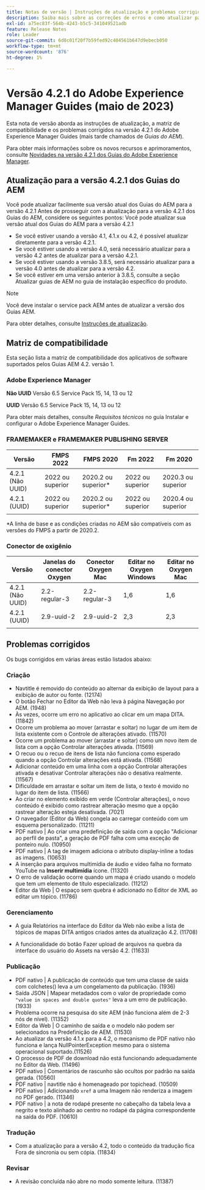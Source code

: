 ```yaml
---
title: Notas de versão | Instruções de atualização e problemas corrigidos na versão 4.2.1 dos Guias do Adobe Experience Manager
description: Saiba mais sobre as correções de erros e como atualizar para as versões 4.2.1 do Adobe Experience Manager Guides
exl-id: a75ec83f-564b-4243-b5c5-341049521adb
feature: Release Notes
role: Leader
source-git-commit: 6d8c01f20f7b59fed92c404561b647d9ebecb050
workflow-type: tm+mt
source-wordcount: '876'
ht-degree: 1%

---
```


# Versão 4.2.1 do Adobe Experience Manager Guides (maio de 2023)

Esta nota de versão aborda as instruções de atualização, a matriz de compatibilidade e os problemas corrigidos na versão 4.2.1 do Adobe Experience Manager Guides (mais tarde chamados de *Guias do AEM*).

Para obter mais informações sobre os novos recursos e aprimoramentos, consulte [Novidades na versão 4.2.1 dos Guias do Adobe Experience Manager](whats-new-4-2-1-release.md).

## Atualização para a versão 4.2.1 dos Guias do AEM


Você pode atualizar facilmente sua versão atual dos Guias do AEM para a versão 4.2.1 Antes de prosseguir com a atualização para a versão 4.2.1 dos Guias do AEM, considere os seguintes pontos: Você pode atualizar sua versão atual dos Guias do AEM para a versão 4.2.1
* Se você estiver usando a versão 4.1, 4.1.x ou 4.2, é possível atualizar diretamente para a versão 4.2.1.
* Se você estiver usando a versão 4.0, será necessário atualizar para a versão 4.2 antes de atualizar para a versão 4.2.1.
* Se você estiver usando a versão 3.8.5, será necessário atualizar para a versão 4.0 antes de atualizar para a versão 4.2.
* Se você estiver em uma versão anterior à 3.8.5, consulte a seção Atualizar guias de AEM no guia de instalação específico do produto.

>[!NOTE]
>
>Você deve instalar o service pack AEM antes de atualizar a versão dos Guias AEM.

Para obter detalhes, consulte [Instruções de atualização](../install-guide/upgrade-xml-documentation.md).

## Matriz de compatibilidade

Esta seção lista a matriz de compatibilidade dos aplicativos de software suportados pelos Guias AEM 4.2. versão 1.

### Adobe Experience Manager

**Não UUID**
Versão 6.5 Service Pack 15, 14, 13 ou 12

**UUID**
Versão 6.5 Service Pack 15, 14, 13 ou 12

Para obter mais detalhes, consulte *Requisitos técnicos* no guia Instalar e configurar o Adobe Experience Manager Guides.

### FRAMEMAKER e FRAMEMAKER PUBLISHING SERVER

| Versão | FMPS 2022 | FMPS 2020 | Fm 2022 | Fm 2020 |
| --- | --- | --- | --- | --- |
| 4.2.1 (Não UUID) | 2022 ou superior | 2020.2 ou superior* | 2022 ou superior | 2020.3 ou superior |
| 4.2.1 (UUID) | 2022 ou superior | 2020.2 ou superior* | 2022 ou superior | 2020.4 ou superior |
| | | | |

*A linha de base e as condições criadas no AEM são compatíveis com as versões do FMPS a partir de 2020.2.

### Conector de oxigênio

| Versão | Janelas do conector Oxygen | Conector Oxygen Mac | Editar no Oxygen Windows | Editar no Oxygen Mac |
| --- | --- | --- |--- |--- |
| 4.2.1 (Não UUID) | 2.2-regular-3 | 2.2-regular-3 | 1,6 | 1,6 |
| 4.2.1 (UUID) | 2.9-uuid-2 | 2.9-uuid-2 | 2,3 | 2,3 |
|  |  |   |

## Problemas corrigidos

Os bugs corrigidos em várias áreas estão listados abaixo:

### Criação  

* Navtitle é removido do conteúdo ao alternar da exibição de layout para a exibição de autor ou fonte. (12174)
* O botão Fechar no Editor da Web não leva à página Navegação por AEM. (1948)
* Às vezes, ocorre um erro no aplicativo ao clicar em um mapa DITA. (11842)
* Ocorre um problema ao mover (arrastar e soltar) no lugar de um item de lista existente com o Controle de alterações ativado. (11570)
* Ocorre um problema ao mover (arrastar e soltar) como um novo item de lista com a opção Controlar alterações ativada. (11569)
* O recuo ou o recuo de itens de lista não funciona como esperado quando a opção Controlar alterações está ativada. (11568)
* Adicionar conteúdo em uma linha com a opção Controlar alterações ativada e desativar Controlar alterações não o desativa realmente. (11567)
* Dificuldade em arrastar e soltar um item de lista, o texto é movido no lugar do item de lista. (11566)
* Ao criar no elemento exibido em verde (Controlar alterações), o novo conteúdo é exibido como rastrear alteração mesmo que a opção rastrear alteração esteja desativada. (7021)
* O navegador (Editor da Web) congela ao carregar conteúdo com um esquema personalizado. (11211)
* PDF nativo | Ao criar uma predefinição de saída com a opção &quot;Adicionar ao perfil de pasta&quot;, a geração de PDF falha com uma exceção de ponteiro nulo. (10950)
* PDF nativo | A tag de imagem adiciona o atributo display-inline a todas as imagens. (10653)
* A inserção para arquivos multimídia de áudio e vídeo falha no formato YouTube na **Inserir multimídia** ícone. (11320)
* O erro de validação ocorre quando um mapa é criado usando o modelo que tem um elemento de título especializado. (11212)
* Editor da Web | O espaço sem quebra é adicionado no Editor de XML ao editar um tópico. (11786)

### Gerenciamento

* A guia Relatórios na interface do Editor da Web não exibe a lista de tópicos de mapas DITA antigos criados antes da atualização 4.2. (11708)

* A funcionalidade do botão Fazer upload de arquivos na quebra da interface do usuário do Assets na versão 4.2. (11633)


### Publicação

* PDF nativo | A publicação de conteúdo que tem uma classe de saída com colchetes() leva a um congelamento da publicação. (1936)
* Saída JSON | Mapear metadados com o valor de propriedade como `"value in spaces and double quotes"` leva a um erro de publicação. (1933)
* Problema ocorre na pesquisa do site AEM (não funciona além de 2-3 nós de nível). (11352)
* Editor da Web | O caminho de saída e o modelo não podem ser selecionados na Predefinição de AEM. (11530)
* Ao atualizar da versão 4.1.x para a 4.2, o mecanismo de PDF nativo não funciona e lança NullPointerException mesmo para o sistema operacional suportado.(11526)
* O processo de PDF de download não está funcionando adequadamente no Editor da Web. (11496)
* PDF nativo | Comentários de rascunho são ocultos por padrão na saída gerada. (10560)
* PDF nativo | navtitle não é homenageado por topichead. (10509)
* PDF nativo | Adicionando `xref` a uma Imagem não renderiza a imagem no PDF gerado. (11346)
* PDF nativo | a nota de rodapé presente no cabeçalho da tabela leva a negrito e texto alinhado ao centro no rodapé da página correspondente na saída do PDF. (10610)

### Tradução

* Com a atualização para a versão 4.2, todo o conteúdo da tradução fica Fora de sincronia ou sem cópia. (11834)

### Revisar

* A revisão concluída não abre no modo somente leitura. (11387)
